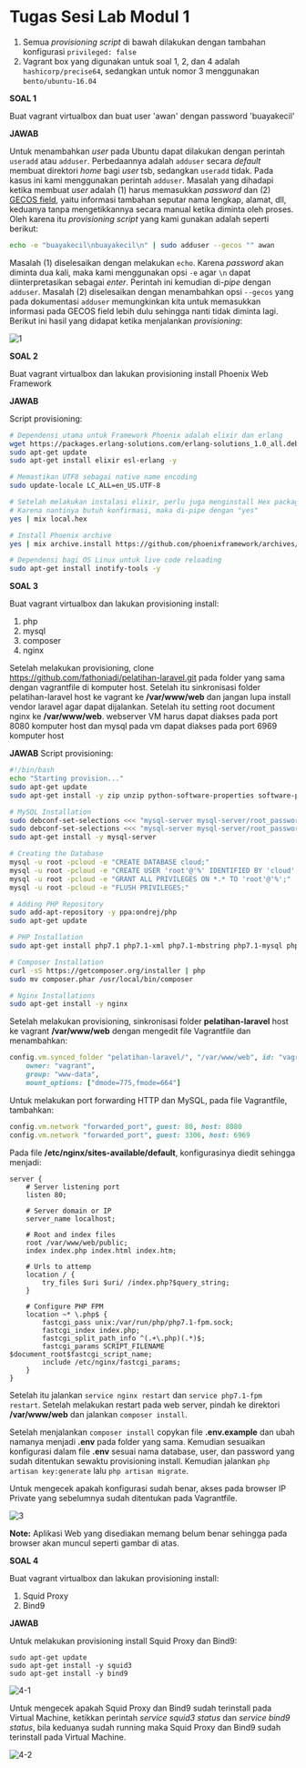 # Tugas Sesi Lab Modul 1

1. Semua *provisioning script* di bawah dilakukan dengan tambahan konfigurasi `privileged: false`
2. Vagrant box yang digunakan untuk soal 1, 2, dan 4 adalah `hashicorp/precise64`, sedangkan untuk nomor 3 menggunakan `bento/ubuntu-16.04`

__SOAL 1__

Buat vagrant virtualbox dan buat user 'awan' dengan password 'buayakecil'

__JAWAB__

Untuk menambahkan *user* pada Ubuntu dapat dilakukan dengan perintah `useradd` atau `adduser`. Perbedaannya adalah `adduser` secara *default* membuat direktori *home* bagi *user* tsb, sedangkan `useradd` tidak. Pada kasus ini kami menggunakan perintah `adduser`. Masalah yang dihadapi ketika membuat *user* adalah (1) harus memasukkan *password* dan (2) [GECOS field](https://en.wikipedia.org/wiki/Gecos_field), yaitu informasi tambahan seputar nama lengkap, alamat, dll, keduanya tanpa mengetikkannya secara manual ketika diminta oleh proses. Oleh karena itu *provisioning script* yang kami gunakan adalah seperti berikut:

```bash
echo -e "buayakecil\nbuayakecil\n" | sudo adduser --gecos "" awan
```

Masalah (1) diselesaikan dengan melakukan `echo`. Karena *password* akan diminta dua kali, maka kami menggunakan opsi `-e` agar `\n` dapat diinterpretasikan sebagai *enter*. Perintah ini kemudian di-*pipe* dengan `adduser`. Masalah (2) diselesaikan dengan menambahkan opsi `--gecos` yang pada dokumentasi `adduser` memungkinkan kita untuk memasukkan informasi pada GECOS field lebih dulu sehingga nanti tidak diminta lagi. Berikut ini hasil yang didapat ketika menjalankan *provisioning*:

![1](files/images/1.png)

__SOAL 2__

Buat vagrant virtualbox dan lakukan provisioning install Phoenix Web Framework

__JAWAB__

Script provisioning:

```bash
# Dependensi utama untuk Framework Phoenix adalah elixir dan erlang
wget https://packages.erlang-solutions.com/erlang-solutions_1.0_all.deb && sudo dpkg -i erlang-solutions_1.0_all.deb
sudo apt-get update
sudo apt-get install elixir esl-erlang -y

# Memastikan UTF8 sebagai native name encoding
sudo update-locale LC_ALL=en_US.UTF-8

# Setelah melakukan instalasi elixir, perlu juga menginstall Hex package manager
# Karena nantinya butuh konfirmasi, maka di-pipe dengan "yes"
yes | mix local.hex

# Install Phoenix archive
yes | mix archive.install https://github.com/phoenixframework/archives/raw/master/phx_new.ez

# Dependensi bagi OS Linux untuk live code reloading
sudo apt-get install inotify-tools -y
```

__SOAL 3__

Buat vagrant virtualbox dan lakukan provisioning install:
1. php
2. mysql
3. composer
4. nginx

Setelah melakukan provisioning, clone https://github.com/fathoniadi/pelatihan-laravel.git pada folder yang sama dengan vagrantfile di komputer host. Setelah itu sinkronisasi folder pelatihan-laravel host ke vagrant ke **/var/www/web** dan jangan lupa install vendor laravel agar dapat dijalankan. Setelah itu setting root document nginx ke **/var/www/web**. webserver VM harus dapat diakses pada port 8080 komputer host dan mysql pada vm dapat diakses pada port 6969 komputer host

__JAWAB__
Script provisioning:
```bash
#!/bin/bash
echo "Starting provision..."
sudo apt-get update
sudo apt-get install -y zip unzip python-software-properties software-properties-common curl git

# MySQL Installation
sudo debconf-set-selections <<< "mysql-server mysql-server/root_password password cloud"
sudo debconf-set-selections <<< "mysql-server mysql-server/root_password_again password cloud"
sudo apt-get install -y mysql-server

# Creating the Database
mysql -u root -pcloud -e "CREATE DATABASE cloud;"
mysql -u root -pcloud -e "CREATE USER 'root'@'%' IDENTIFIED BY 'cloud';"
mysql -u root -pcloud -e "GRANT ALL PRIVILEGES ON *.* TO 'root'@'%';"
mysql -u root -pcloud -e "FLUSH PRIVILEGES;"

# Adding PHP Repository
sudo add-apt-repository -y ppa:ondrej/php
sudo apt-get update

# PHP Installation
sudo apt-get install php7.1 php7.1-xml php7.1-mbstring php7.1-mysql php7.1-json php7.1-curl php7.1-cli php7.1-common php7.1-mcrypt php7.1-gd libapache2-mod-php7.1 php7.1-zip

# Composer Installation
curl -sS https://getcomposer.org/installer | php
sudo mv composer.phar /usr/local/bin/composer

# Nginx Installations
sudo apt-get install -y nginx
```

Setelah melakukan provisioning, sinkronisasi folder __pelatihan-laravel__ host ke vagrant __/var/www/web__ dengan mengedit file Vagrantfile dan menambahkan:
```ruby
config.vm.synced_folder "pelatihan-laravel/", "/var/www/web", id: "vagrant-root",
	owner: "vagrant",
	group: "www-data",
	mount_options: ["dmode=775,fmode=664"]
```

Untuk melakukan port forwarding HTTP dan MySQL, pada file Vagrantfile, tambahkan:
```ruby
config.vm.network "forwarded_port", guest: 80, host: 8080
config.vm.network "forwarded_port", guest: 3306, host: 6969
```

Pada file __/etc/nginx/sites-available/default__, konfigurasinya diedit sehingga menjadi:
```
server {
    # Server listening port
    listen 80;

    # Server domain or IP
    server_name localhost;

    # Root and index files
    root /var/www/web/public;
    index index.php index.html index.htm;

    # Urls to attemp
    location / {
        try_files $uri $uri/ /index.php?$query_string;
    }

    # Configure PHP FPM
    location ~* \.php$ {
        fastcgi_pass unix:/var/run/php/php7.1-fpm.sock;
        fastcgi_index index.php;
        fastcgi_split_path_info ^(.+\.php)(.*)$;
        fastcgi_params SCRIPT_FILENAME $document_root$fastcgi_script_name;
        include /etc/nginx/fastcgi_params;
    }
}
```

Setelah itu jalankan `service nginx restart` dan `service php7.1-fpm restart`. Setelah melakukan restart pada web server, pindah ke direktori __/var/www/web__ dan jalankan `composer install`.

Setelah menjalankan `composer install` copykan file __.env.example__ dan ubah namanya menjadi __.env__ pada folder yang sama. Kemudian sesuaikan konfigurasi dalam file __.env__ sesuai nama database, user, dan password yang sudah ditentukan sewaktu provisioning install. Kemudian jalankan `php artisan key:generate` lalu `php artisan migrate`.

Untuk mengecek apakah konfigurasi sudah benar, akses pada browser IP Private yang sebelumnya sudah ditentukan pada Vagrantfile.

![3](files/images/3.png)

__Note:__
Aplikasi Web yang disediakan memang belum benar sehingga pada browser akan muncul seperti gambar di atas.

__SOAL 4__

Buat vagrant virtualbox dan lakukan provisioning install:
1. Squid Proxy
2. Bind9

__JAWAB__

Untuk melakukan provisioning install Squid Proxy dan Bind9:

```
sudo apt-get update
sudo apt-get install -y squid3
sudo apt-get install -y bind9
```

![4-1](files/images/4-1.png)

Untuk mengecek apakah Squid Proxy dan Bind9 sudah terinstall pada Virtual Machine, ketikkan perintah _service squid3 status_ dan _service bind9 status_, bila keduanya sudah running maka Squid Proxy dan Bind9 sudah terinstall pada Virtual Machine.

![4-2](files/images/4-2.png)